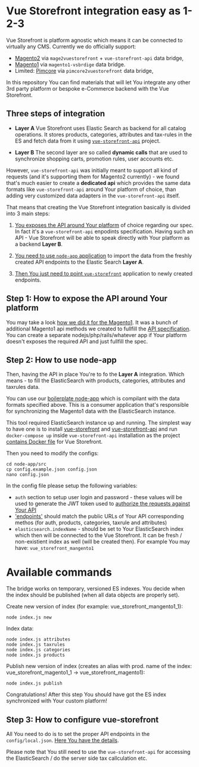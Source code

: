 # Vue Storefront integration easy as 1-2-3

Vue Storefront is platform agnostic which means it can be connected to virtually any CMS. Currently we do officially support:
- [Magento2]() via `mage2vuestorefront` + `vue-storefront-api` data bridge,
- [Magento1](https://github.com/DivanteLtd/magento1-vsbridge) via `magento1-vsbrdige` data bridge.
- Limited: [Pimcore](https://github.com/DivanteLtd/pimcore2vuestorefront) via `pimcore2vuestorefront` data bridge,

In this repository You can find materials that will let You integrate any other 3rd party platform or bespoke e-Commerce backend with the Vue Storefront.

## Three steps of integration

- **Layer A** Vue Storefront uses Elastic Search as backend for all catalog operations. It stores products, categories, attributes and tax-rules in the ES and fetch data from it using [`vue-storefront-api`](https://github.com/DivanteLtd/vue-storefront-api) project.

- **Layer B** The second layer are so called **dynamic calls** that are used to synchronize shopping carts, promotion rules, user accounts etc.

However, `vue-storefront-api` was initially meant to support all kind of requests (and it's supporting them for Magento2 currently) - we found that's much easier to create a **dedicated api** which provides the same data formats like `vue-storefront-api` around Your platform of choice, than adding very customized data adapters in the `vue-storefront-api` itself.

That means that creating the Vue Storefront integration basically is divided into 3 main steps:

1. [You exposes the API around Your platform](https://github.com/DivanteLtd/vue-storefront-integration-boilerplate/tree/master/1.%20Expose%20the%20API%20endpoints%20required%20by%20VS) of choice regarding our spec. In fact it's a `vue-storefront-api` enpodints specification. Having such an API - Vue Storefront will be able to speak directly with Your platform as a backend **Layer B**.

2. [You need to use `node-app` application](https://github.com/DivanteLtd/vue-storefront-integration-boilerplate/tree/master/2.%20Use%20node-app%20to%20import%20the%20data/node-app) to import the data from the freshly created API endpoints to the Elastic Search **Layer A**.


3. [Then You just need to point `vue-storefront`](https://github.com/DivanteLtd/vue-storefront-integration-boilerplate/blob/master/3.%20Configure%20vue-storefront/How%20to%20configure%20Vue%20Storefront.md) application to newly created endpoints.



## Step 1: How to expose the API around Your platform

You may take a look [how we did it for the Magento1](https://github.com/DivanteLtd/magento1-vsbridge/tree/master/magento1-module/app). It was a bunch of additional Magento1 api methods we created to fullfill the [API specification](https://github.com/DivanteLtd/vue-storefront-integration-boilerplate/tree/master/1.%20Expose%20the%20API%20endpoints%20required%20by%20VS). You can create a separate nodejs/php/rails/whatever app if Your platform doesn't exposes the required API and just fullfill the spec.

## Step 2: How to use node-app

Then, having the API in place You're to fo the **Layer A** integration. Which means - to fill the ElasticSearch with products, categories, attributes and taxrules data.

You can use our [boilerplate node-app]() which is compilant with the data formats specified above.
This is a consumer application that's responsible for synchronizing the Magento1 data with the ElasticSearch instance.

This tool required ElasticSearch instance up and running. The simplest way to have one is to install [vue-storefront](https://github.com/DivanteLtd/vue-storefront) and [vue-storefront-api](https://github.com/DivanteLtd/vue-storefront-api) and run `docker-compose up` inside `vue-storefront-api` installation as the project [contains Docker file](https://github.com/DivanteLtd/vue-storefront-api/blob/master/docker-compose.yml) for Vue Storefront.

Then you need to modify the configs:

```
cd node-app/src
cp config.example.json config.json
nano config.json
```

In the config file please setup the following variables:
- `auth` section to setup user login and password - these values will be used to generate the JWT token used to [authorize the requests against Your API](https://github.com/DivanteLtd/vue-storefront-integration-boilerplate/blob/master/1.%20Expose%20the%20API%20endpoints%20required%20by%20VS/Required%20API%20specification.md#post-vsbridgeauthadmin)
- ['endpoints'](https://github.com/DivanteLtd/vue-storefront-integration-boilerplate/blob/ed646dce9be22207e3cc08a05c8913e7673f4aeb/2.%20Use%20node-app%20to%20import%20the%20data/node-app/config.example.json#L134) should match the public URLs of Your API corresponding methos (for auth, products, categories, taxrule and attributes)
- `elasticsearch.indexName` - should be set to Your ElasticSearch index which then will be connected to the Vue Storefront. It can be fresh / non-existient index as well (will be created then). For example You may have: `vue_storefront_mangento1`

# Available commands
The bridge works on temporary, versioned ES indexes. You decide when the index should be published (when all data objects are properly set).

Create new version of index (for example: vue_storefront_mangento1_1): 
```
node index.js new
```

Index data:
```
node index.js attributes
node index.js taxrules
node index.js categories
node index.js products
```

Publish new version of index (creates an alias with prod. name of the index: vue_storefront_magento1_1 -> vue_storefront_magento1): 
```
node index.js publish
```

Congratulations! After this step You should have got the ES index synchronized with Your custom platform!

## Step 3: How to configure vue-storefront

All You need to do is to set the proper API endpoints in the `config/local.json`. [Here You have the details](https://github.com/DivanteLtd/vue-storefront-integration-boilerplate/blob/master/3.%20Configure%20vue-storefront/How%20to%20configure%20Vue%20Storefront.md).

Please note that You still need to use the `vue-storefront-api` for accessing the ElasticSearch / do the server side tax callculation etc.
